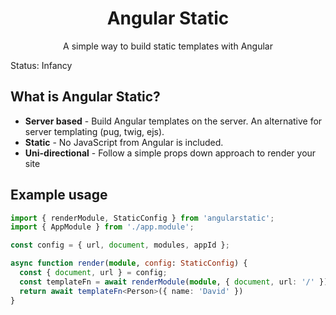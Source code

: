 <p align="center">
  <h1 align="center">Angular Static</h1>
  <p align="center">A simple way to build static templates with Angular</p>
</p>

Status: Infancy

## What is Angular Static?

- **Server based** - Build Angular templates on the server. An alternative for server templating (pug, twig, ejs).
- **Static** - No JavaScript from Angular is included.
- **Uni-directional** - Follow a simple props down approach to render your site


## Example usage

```ts
import { renderModule, StaticConfig } from 'angularstatic';
import { AppModule } from './app.module';

const config = { url, document, modules, appId };

async function render(module, config: StaticConfig) {
  const { document, url } = config;
  const templateFn = await renderModule(module, { document, url: '/' });
  return await templateFn<Person>({ name: 'David' })
}
```
